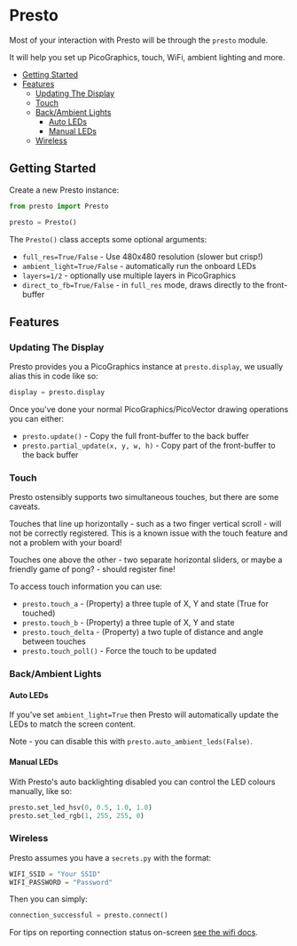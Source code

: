 # Presto <!-- omit in toc -->

Most of your interaction with Presto will be through the `presto` module.

It will help you set up PicoGraphics, touch, WiFi, ambient lighting and more.

- [Getting Started](#getting-started)
- [Features](#features)
  - [Updating The Display](#updating-the-display)
  - [Touch](#touch)
  - [Back/Ambient Lights](#backambient-lights)
    - [Auto LEDs](#auto-leds)
    - [Manual LEDs](#manual-leds)
  - [Wireless](#wireless)

## Getting Started

Create a new Presto instance:

```python
from presto import Presto

presto = Presto()
```

The `Presto()` class accepts some optional arguments:

* `full_res=True/False` - Use 480x480 resolution (slower but crisp!)
* `ambient_light=True/False` - automatically run the onboard LEDs
* `layers=1/2` - optionally use multiple layers in PicoGraphics
* `direct_to_fb=True/False` - in `full_res` mode, draws directly to the front-buffer

## Features

### Updating The Display

Presto provides you a PicoGraphics instance at `presto.display`, we usually
alias this in code like so:

```python
display = presto.display
```

Once you've done your normal PicoGraphics/PicoVector drawing operations you
can either:

* `presto.update()` - Copy the full front-buffer to the back buffer
* `presto.partial_update(x, y, w, h)` - Copy part of the front-buffer to the back buffer

### Touch

Presto ostensibly supports two simultaneous touches, but there are some caveats.

Touches that line up horizontally - such as a two finger vertical scroll - will
not be correctly registered. This is a known issue with the touch feature and
not a problem with your board!

Touches one above the other - two separate horizontal sliders, or maybe a friendly
game of pong? - should register fine!

To access touch information you can use:

* `presto.touch_a` - (Property) a three tuple of X, Y and state (True for touched)
* `presto.touch_b` - (Property) a three tuple of X, Y and state
* `presto.touch_delta` - (Property) a two tuple of distance and angle between touches
* `presto.touch_poll()` - Force the touch to be updated

### Back/Ambient Lights

#### Auto LEDs

If you've set `ambient_light=True` then Presto will automatically update the LEDs
to match the screen content.

Note - you can disable this with `presto.auto_ambient_leds(False)`.

#### Manual LEDs

With Presto's auto backlighting disabled you can control the LED colours
manually, like so:


```python
presto.set_led_hsv(0, 0.5, 1.0, 1.0)
presto.set_led_rgb(1, 255, 255, 0)
```

### Wireless

Presto assumes you have a `secrets.py` with the format:

```python
WIFI_SSID = "Your SSID"
WIFI_PASSWORD = "Password"
```

Then you can simply:

```python
connection_successful = presto.connect()
```

For tips on reporting connection status on-screen [see the wifi docs](wifi.md).
